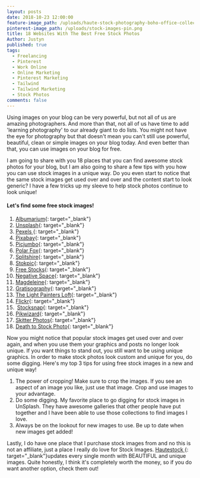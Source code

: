 ```yaml
---
layout: posts
date: 2018-10-23 12:00:00
feature-image_path: /uploads/haute-stock-photography-boho-office-collection-final-24.jpg
pinterest-image_path: /uploads/stock-images-pin.png
title: 18 Websites With The Best Free Stock Photos
Author: Justyn
published: true
tags:
  - Freelancing
  - Pinterest
  - Work Online
  - Online Marketing
  - Pinterest Marketing
  - Tailwind
  - Tailwind Marketing
  - Stock Photos
comments: false
---
```


Using images on your blog can be very powerful, but not all of us are amazing photographers. And more than that, not all of us have time to add 'learning photography' to our already giant to do lists. You might not have the eye for photography but that doesn't mean you can't still use powerful, beautiful, clean or simple images on your blog today. And even better than that, you can use images on your blog for free.&nbsp;

I am going to share with you 18 places that you can find awesome stock photos for your blog, but I am also going to share a few tips with you how you can use stock images in a unique way. Do you even start to notice that the same stock images get used over and over and the content start to look generic? I have a few tricks up my sleeve to help stock photos continue to look unique!&nbsp;

#### Let's find some free stock images!&nbsp;

1. [Albumarium](http://albumarium.com/){: target="_blank"}
2. [Unsplash](https://unsplash.com/){: target="_blank"}
3. [Pexels&nbsp;](https://www.pexels.com/){: target="_blank"}
4. [Pixabay](https://pixabay.com/en/){: target="_blank"}
5. [Picjumbo](https://picjumbo.com/){: target="_blank"}
6. [Polar Fox](http://photos.polarfox.com/){: target="_blank"}
7. [Splitshire](https://www.splitshire.com/){: target="_blank"}
8. [Stokpic](http://stokpic.com/){: target="_blank"}
9. [Free Stocks](https://freestocks.org/){: target="_blank"}
10. [Negative Space](https://negativespace.co/){: target="_blank"}
11. [Magdeleine](https://magdeleine.co/){: target="_blank"}
12. [Gratisography](https://gratisography.com/){: target="_blank"}
13. [The Light Painters Loft](https://www.thelightpaintersloft.com/){: target="_blank"}
14. [Flickr](https://www.flickr.com/){: target="_blank"}
15. &nbsp;[Stocksnap](https://stocksnap.io/){: target="_blank"}
16. [Pikwizard](https://pikwizard.com){: target="_blank"}
17. [Skitter Photos](https://skitterphoto.com/){: target="_blank"}
18. [Death to Stock Photo](https://deathtothestockphoto.com/){: target="_blank"}

Now you might notice that popular stock images get used over and over again, and when you use them your graphics and posts no longer look unique. If you want things to stand out, you still want to be using unique graphics. In order to make stock photos look custom and unique for you, do some digging. Here's my top 3 tips for using free stock images in a new and unique way!&nbsp;

1. The power of cropping! Make sure to crop the images. If you see an aspect of an image you like, just use that image. Crop and use images to your advantage.&nbsp;
2. Do some digging. My favorite place to go digging for stock images in UnSplash. They have awesome galleries that other people have put together and I have been able to use those collections to find images I love.&nbsp;
3. Always be on the lookout for new images to use. Be up to date when new images get added!&nbsp;

Lastly, I do have one place that I purchase stock images from and no this is not an affiliate, just a place I really do love for Stock Images. [Hautestock ](https://members.hautestock.co/){: target="_blank"}updates every single month with BEAUTIFUL and unique images. Quite honestly, I think it's completely worth the money, so if you do want another option, check them out!&nbsp;

&nbsp;